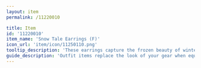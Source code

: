 ```yaml
---
layout: item
permalink: /11220010

title: Item
id: '11220010'
item_name: 'Snow Tale Earrings (F)'
icon_url: 'item/icon/11250110.png'
tooltip_description: 'These earrings capture the frozen beauty of winter.'
guide_description: 'Outfit items replace the look of your gear when equipped.'
---
```

